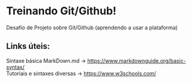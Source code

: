 # Treinando Git/Github!
Desafio de Projeto sobre Git/Github (aprendendo a usar a plataforma)

## Links úteis:

Sintaxe básica MarkDown.md -> https://www.markdownguide.org/basic-syntax/ <br/>
Tutoriais e sintaxes diversas -> https://www.w3schools.com/
